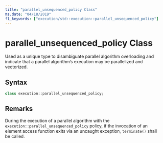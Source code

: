```yaml
---
title: "parallel_unsequenced_policy Class"
ms.date: "04/18/2019"
f1_keywords: ["execution/std::execution::parallel_unsequenced_policy"]
---
```

# parallel_unsequenced_policy Class

Used as a unique type to disambiguate parallel algorithm overloading and indicate that a parallel algorithm’s execution may be parallelized and vectorized.

## Syntax

```cpp
class execution::parallel_unsequenced_policy;
```

## Remarks

During the execution of a parallel algorithm with the `execution::parallel_unsequenced_policy` policy, if the invocation of an element access function exits via an uncaught exception, `terminate()` shall be called.
